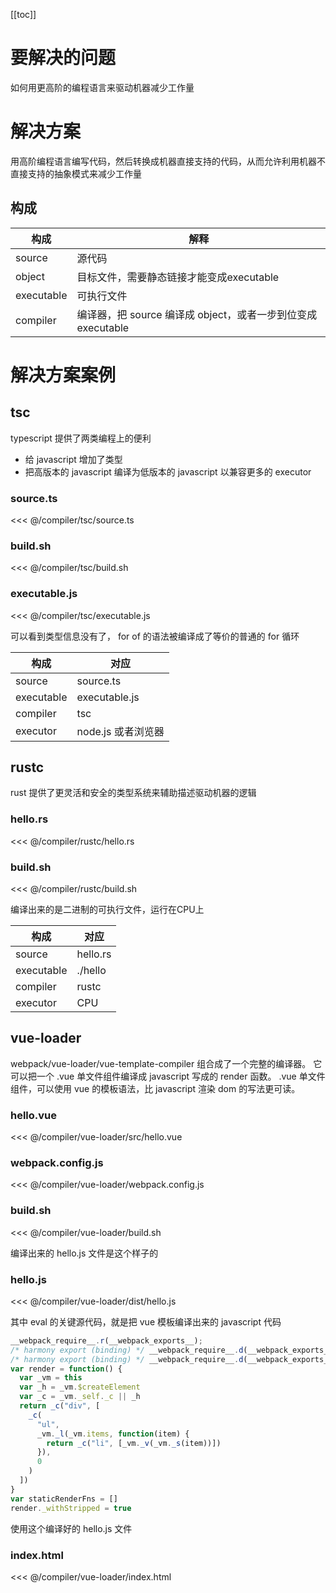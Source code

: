 [[toc]]

# 要解决的问题

如何用更高阶的编程语言来驱动机器减少工作量

# 解决方案

用高阶编程语言编写代码，然后转换成机器直接支持的代码，从而允许利用机器不直接支持的抽象模式来减少工作量

## 构成

| 构成 | 解释 |
| --- | --- |
| source | 源代码 |
| object | 目标文件，需要静态链接才能变成executable |
| executable | 可执行文件 |
| compiler | 编译器，把 source 编译成 object，或者一步到位变成 executable |

# 解决方案案例

## tsc

typescript 提供了两类编程上的便利

* 给 javascript 增加了类型
* 把高版本的 javascript 编译为低版本的 javascript 以兼容更多的 executor

### source.ts
<<< @/compiler/tsc/source.ts

### build.sh
<<< @/compiler/tsc/build.sh

### executable.js
<<< @/compiler/tsc/executable.js

可以看到类型信息没有了， for of 的语法被编译成了等价的普通的 for 循环

| 构成 | 对应 |
| --- | --- |
| source | source.ts |
| executable | executable.js |
| compiler | tsc |
| executor | node.js 或者浏览器 |

## rustc

rust 提供了更灵活和安全的类型系统来辅助描述驱动机器的逻辑

### hello.rs
<<< @/compiler/rustc/hello.rs

### build.sh
<<< @/compiler/rustc/build.sh

编译出来的是二进制的可执行文件，运行在CPU上

| 构成 | 对应 |
| --- | --- |
| source | hello.rs |
| executable | ./hello |
| compiler | rustc |
| executor | CPU |

## vue-loader

webpack/vue-loader/vue-template-compiler 组合成了一个完整的编译器。
它可以把一个 .vue 单文件组件编译成 javascript 写成的 render 函数。
.vue 单文件组件，可以使用 vue 的模板语法，比 javascript 渲染 dom 的写法更可读。

### hello.vue
<<< @/compiler/vue-loader/src/hello.vue

### webpack.config.js
<<< @/compiler/vue-loader/webpack.config.js

### build.sh
<<< @/compiler/vue-loader/build.sh

编译出来的 hello.js 文件是这个样子的

### hello.js
<<< @/compiler/vue-loader/dist/hello.js

其中 eval 的关键源代码，就是把 vue 模板编译出来的 javascript 代码

```js
__webpack_require__.r(__webpack_exports__);
/* harmony export (binding) */ __webpack_require__.d(__webpack_exports__, "render", function() { return render; });
/* harmony export (binding) */ __webpack_require__.d(__webpack_exports__, "staticRenderFns", function() { return staticRenderFns; });
var render = function() {
  var _vm = this
  var _h = _vm.$createElement
  var _c = _vm._self._c || _h
  return _c("div", [
    _c(
      "ul",
      _vm._l(_vm.items, function(item) {
        return _c("li", [_vm._v(_vm._s(item))])
      }),
      0
    )
  ])
}
var staticRenderFns = []
render._withStripped = true
```

使用这个编译好的 hello.js 文件

### index.html
<<< @/compiler/vue-loader/index.html
